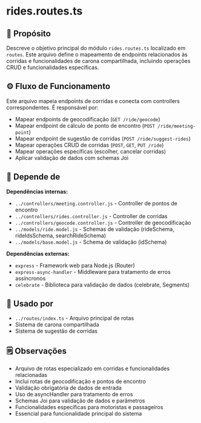 # rides.routes.ts

## 📘 Propósito
Descreve o objetivo principal do módulo `rides.routes.ts` localizado em `routes`. Este arquivo define o mapeamento de endpoints relacionados às corridas e funcionalidades de carona compartilhada, incluindo operações CRUD e funcionalidades específicas.

## ⚙️ Fluxo de Funcionamento
Este arquivo mapeia endpoints de corridas e conecta com controllers correspondentes. É responsável por:
- Mapear endpoints de geocodificação (`GET /ride/geocode`)
- Mapear endpoint de cálculo de ponto de encontro (`POST /ride/meeting-point`)
- Mapear endpoint de sugestão de corridas (`POST /ride/suggest-rides`)
- Mapear operações CRUD de corridas (`POST`, `GET`, `PUT /ride`)
- Mapear operações específicas (escolher, cancelar corridas)
- Aplicar validação de dados com schemas Joi

## 🔗 Depende de
**Dependências internas:**
- `../controllers/meeting.controller.js` - Controller de pontos de encontro
- `../controllers/rides.controller.js` - Controller de corridas
- `../controllers/geocode.controller.js` - Controller de geocodificação
- `../models/ride.model.js` - Schemas de validação (rideSchema, rideIdsSchema, searchRideSchema)
- `../models/base.model.js` - Schema de validação (idSchema)

**Dependências externas:**
- `express` - Framework web para Node.js (Router)
- `express-async-handler` - Middleware para tratamento de erros assíncronos
- `celebrate` - Biblioteca para validação de dados (celebrate, Segments)

## 🧩 Usado por
- `../routes/index.ts` - Arquivo principal de rotas
- Sistema de carona compartilhada
- Sistema de sugestão de corridas

## 🗒️ Observações
- Arquivo de rotas especializado em corridas e funcionalidades relacionadas
- Inclui rotas de geocodificação e pontos de encontro
- Validação obrigatória de dados de entrada
- Uso de asyncHandler para tratamento de erros
- Schemas Joi para validação de dados e parâmetros
- Funcionalidades específicas para motoristas e passageiros
- Essencial para funcionalidade principal do sistema

